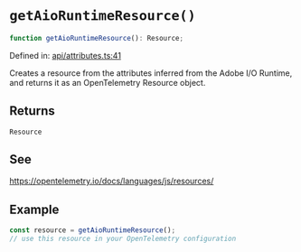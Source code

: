 # `getAioRuntimeResource()`

```ts
function getAioRuntimeResource(): Resource;
```

Defined in: [api/attributes.ts:41](https://github.com/adobe/commerce-integration-starter-kit/blob/10ddba8a9c7717ad0f94121f8c82f9de10856848/packages/aio-sk-lib-telemetry/source/api/attributes.ts#L41)

Creates a resource from the attributes inferred from the Adobe I/O Runtime,
and returns it as an OpenTelemetry Resource object.

## Returns

`Resource`

## See

https://opentelemetry.io/docs/languages/js/resources/

## Example

```ts
const resource = getAioRuntimeResource();
// use this resource in your OpenTelemetry configuration
```
